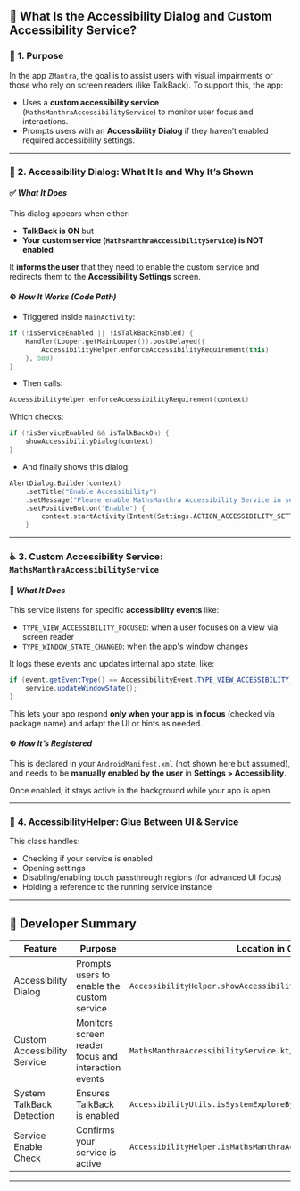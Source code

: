 
## 🧠 **What Is the Accessibility Dialog and Custom Accessibility Service?**

### 📍 **1. Purpose**

In the app `ZMantra`, the goal is to assist users with visual impairments or those who rely on screen readers (like TalkBack). To support this, the app:

* Uses a **custom accessibility service** (`MathsManthraAccessibilityService`) to monitor user focus and interactions.
* Prompts users with an **Accessibility Dialog** if they haven’t enabled required accessibility settings.

---

### 🔐 **2. Accessibility Dialog: What It Is and Why It’s Shown**

#### ✅ *What It Does*

This dialog appears when either:

* **TalkBack is ON** but
* **Your custom service (`MathsManthraAccessibilityService`) is NOT enabled**

It **informs the user** that they need to enable the custom service and redirects them to the **Accessibility Settings** screen.

#### ⚙️ *How It Works (Code Path)*

* Triggered inside `MainActivity`:

```kotlin
if (!isServiceEnabled || !isTalkBackEnabled) {
    Handler(Looper.getMainLooper()).postDelayed({
        AccessibilityHelper.enforceAccessibilityRequirement(this)
    }, 500)
}
```

* Then calls:

```kotlin
AccessibilityHelper.enforceAccessibilityRequirement(context)
```

Which checks:

```kotlin
if (!isServiceEnabled && isTalkBackOn) {
    showAccessibilityDialog(context)
}
```

* And finally shows this dialog:

```kotlin
AlertDialog.Builder(context)
    .setTitle("Enable Accessibility")
    .setMessage("Please enable MathsManthra Accessibility Service in settings.")
    .setPositiveButton("Enable") {
        context.startActivity(Intent(Settings.ACTION_ACCESSIBILITY_SETTINGS))
    }
```

---

### ♿ **3. Custom Accessibility Service: `MathsManthraAccessibilityService`**

#### 🔎 *What It Does*

This service listens for specific **accessibility events** like:

* `TYPE_VIEW_ACCESSIBILITY_FOCUSED`: when a user focuses on a view via screen reader
* `TYPE_WINDOW_STATE_CHANGED`: when the app's window changes

It logs these events and updates internal app state, like:

```java
if (event.getEventType() == AccessibilityEvent.TYPE_VIEW_ACCESSIBILITY_FOCUSED) {
    service.updateWindowState();
}
```

This lets your app respond **only when your app is in focus** (checked via package name) and adapt the UI or hints as needed.

#### ⚙️ *How It’s Registered*

This is declared in your `AndroidManifest.xml` (not shown here but assumed), and needs to be **manually enabled by the user** in **Settings > Accessibility**.

Once enabled, it stays active in the background while your app is open.

---

### 🔁 **4. AccessibilityHelper: Glue Between UI & Service**

This class handles:

* Checking if your service is enabled
* Opening settings
* Disabling/enabling touch passthrough regions (for advanced UI focus)
* Holding a reference to the running service instance

---

## 🧪 Developer Summary

| Feature                      | Purpose                                             | Location in Code                                                  |
| ---------------------------- | --------------------------------------------------- | ----------------------------------------------------------------- |
| Accessibility Dialog         | Prompts users to enable the custom service          | `AccessibilityHelper.showAccessibilityDialog()`                   |
| Custom Accessibility Service | Monitors screen reader focus and interaction events | `MathsManthraAccessibilityService.kt/java`                        |
| System TalkBack Detection    | Ensures TalkBack is enabled                         | `AccessibilityUtils.isSystemExploreByTouchEnabled()`              |
| Service Enable Check         | Confirms your service is active                     | `AccessibilityHelper.isMathsManthraAccessibilityServiceEnabled()` |

---
